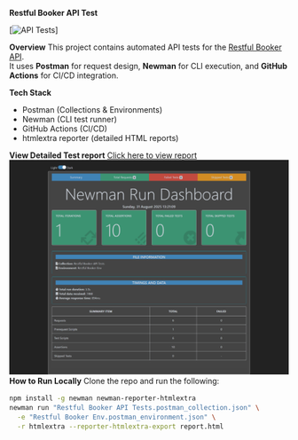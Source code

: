 **Restful Booker API Test**

[![API Tests](https://github.com/SRISHAKJ/restful-booker-api-tests/actions/workflows/api-tests.yml/badge.svg)]

**Overview**
This project contains automated API tests for the [Restful Booker API](https://restful-booker.herokuapp.com/).  
It uses **Postman** for request design, **Newman** for CLI execution, and **GitHub Actions** for CI/CD integration.  

**Tech Stack**
- Postman (Collections & Environments)
- Newman (CLI test runner)
- GitHub Actions (CI/CD)
- htmlextra reporter (detailed HTML reports)

**View Detailed Test report**
[Click here to view report](https://github.com/SRISHAKJ/restful-booker-api-tests/blob/main/report.html)
![Test Report Screenshot](https://github.com/SRISHAKJ/restful-booker-api-tests/blob/main/report_screenshot.png)
**How to Run Locally**
Clone the repo and run the following:
```bash
npm install -g newman newman-reporter-htmlextra
newman run "Restful Booker API Tests.postman_collection.json" \
  -e "Restful Booker Env.postman_environment.json" \
  -r htmlextra --reporter-htmlextra-export report.html




